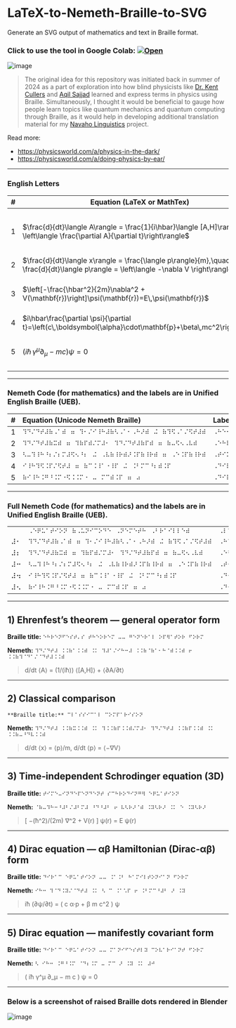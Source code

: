 # LaTeX-to-Nemeth-Braille-to-SVG
Generate an SVG output of mathematics and text in Braille format. 

### Click to use the tool in Google Colab: [![Open](https://colab.research.google.com/assets/colab-badge.svg)](https://colab.research.google.com/github/OJB-Quantum/LaTeX-to-Nemeth-Braille-to-SVG/blob/main/LaTeX_to_Nemeth_Braille_to_SVG.ipynb)

![image](https://github.com/user-attachments/assets/9e2c9e74-14de-4678-947d-e1e2a5dfeb57)

> The original idea for this repository was initiated back in summer of 2024 as a part of exploration into how blind physicists like [Dr. Kent Cullers](https://en.wikipedia.org/wiki/Kent_Cullers) and [Aqil Sajjad](https://wp.optics.arizona.edu/sguha/aqil-sajjad/#:~:text=Aqil%20Sajjad%20has%20a%20PhD,entanglement%20in%20many%2Dbody%20systems.) learned and express terms in physics using Braille. Simultaneously, I thought it would be beneficial to gauge how people learn topics like quantum mechanics and quantum computing through Braille, as it would help in developing additional translation material for my [Navaho Linguistics](https://ojb-quantum.github.io/Navaho-Linguistics/) project.

Read more:
- <https://physicsworld.com/a/physics-in-the-dark/>
- <https://physicsworld.com/a/doing-physics-by-ear/>

---

### English Letters

| # | Equation (LaTeX or MathTex)                                                                                                                      | Label                                         |
| - | ------------------------------------------------------------------------------------------------------------------------------------- | --------------------------------------------- |
| 1 | $\frac{d}{dt}\langle A\rangle = \frac{1}{i\hbar}\langle [A,H]\rangle + \left\langle \frac{\partial A}{\partial t}\right\rangle$       | **Heisenberg Equation of Motion** (for expectation values) |
| 2 | $\frac{d}{dt}\langle x\rangle = \frac{\langle p\rangle}{m},\quad \frac{d}{dt}\langle p\rangle = \left\langle -\nabla V \right\rangle$ | **Ehrenfest's Theorem** |
| 3 | $\left[-\frac{\hbar^2}{2m}\nabla^2 + V(\mathbf{r})\right]\psi(\mathbf{r})=E\,\psi(\mathbf{r})$                                        | **Time-Independent Schrödinger Equation** |
| 4 | $i\hbar\frac{\partial \psi}{\partial t}=\left(c\,\boldsymbol{\alpha}\cdot\mathbf{p}+\beta\,mc^2\right)\psi$                           | **Dirac Equation** |
| 5 | $\left(i\hbar\,\gamma^\mu\partial_\mu - mc\right)\psi = 0$                                                                           | **Dirac Equation** (in covariant form)          |

---

### Nemeth Code (for mathematics) and the labels are in Unified English Braille (UEB).

| # | Equation (Unicode Nemeth Braille)<br> | Label (Unicode UEB Braille) <br> |
| :-- | :--- | :--- |
| 1 | `⠹⠙⠌⠙⠞⠼⠷⠠⠁⠾⠀⠶⠀⠹⠂⠌⠊⠸⠓⠼⠷⠣⠠⠁⠂⠠⠓⠜⠾⠀⠬⠀⠷⠹⠫⠠⠁⠌⠫⠞⠼⠾` | `⠠⠓⠑⠊⠎⠑⠝⠃⠑⠗⠛⠀⠠⠑⠟⠥⠁⠞⠊⠕⠝⠀⠕⠋⠀⠠⠍⠕⠞⠊⠕⠝` |
| 2 | `⠹⠙⠌⠙⠞⠼⠷⠭⠾⠀⠶⠀⠹⠷⠏⠾⠌⠍⠼⠂⠀⠹⠙⠌⠙⠞⠼⠷⠏⠾⠀⠶⠀⠷⠤⠫⠢⠠⠧⠾` | `⠠⠑⠓⠗⠑⠝⠋⠑⠎⠞⠴⠎⠀⠠⠞⠓⠑⠕⠗⠑⠍` |
| 3 | `⠣⠤⠹⠸⠓⠘⠆⠌⠆⠍⠼⠫⠢⠘⠆⠀⠬⠀⠠⠧⠷⠸⠗⠾⠜⠨⠏⠷⠸⠗⠾⠀⠶⠀⠠⠑⠨⠏⠷⠸⠗⠾` | `⠠⠞⠊⠍⠑⠤⠠⠊⠝⠙⠑⠏⠑⠝⠙⠑⠝⠞⠀⠠⠎⠡⠗⠕⠙⠊⠝⠛⠑⠗⠀⠠⠑⠟⠥⠁⠞⠊⠕⠝` |
| 4 | `⠊⠸⠓⠹⠫⠨⠏⠌⠫⠞⠼⠀⠶⠀⠷⠉⠨⠸⠁⠐⠸⠏⠀⠬⠀⠨⠃⠍⠉⠘⠆⠾⠨⠏` | `⠠⠙⠊⠗⠁⠉⠀⠠⠑⠟⠥⠁⠞⠊⠕⠝` |
| 5 | `⠷⠊⠸⠓⠨⠛⠘⠨⠍⠐⠫⠨⠨⠍⠐⠀⠤⠀⠍⠉⠾⠨⠏⠀⠶⠀⠴` | `⠠⠙⠊⠗⠁⠉⠀⠠⠑⠟⠥⠁⠞⠊⠕⠝⠀⠷⠠⠉⠕⠧⠁⠗⠊⠁⠝⠞⠀⠠⠋⠕⠗⠍⠾` |

---
### Full Nemeth Code (for mathematics) and the labels are in Unified English Braille (UEB).

|  |  |  |
| :-- | :--- | :--- |
|   | `⠠⠑⠟⠥⠁⠞⠊⠕⠝⠀⠷⠠⠥⠝⠊⠉⠕⠙⠑⠀⠠⠝⠑⠍⠑⠞⠓⠀⠠⠃⠗⠁⠊⠇⠇⠑⠾` | `⠠⠇⠁⠃⠑⠇⠀⠷⠠⠥⠝⠊⠉⠕⠙⠑⠀⠠⠥⠠⠑⠠⠃⠀⠠⠃⠗⠁⠊⠇⠇⠑⠾` |
| ⠼⠂ | `⠹⠙⠌⠙⠞⠼⠷⠠⠁⠾⠀⠶⠀⠹⠂⠌⠊⠸⠓⠼⠷⠣⠠⠁⠂⠠⠓⠜⠾⠀⠬⠀⠷⠹⠫⠠⠁⠌⠫⠞⠼⠾` | `⠠⠓⠑⠊⠎⠑⠝⠃⠑⠗⠛⠀⠠⠑⠟⠥⠁⠞⠊⠕⠝⠀⠕⠋⠀⠠⠍⠕⠞⠊⠕⠝` |
| ⠼⠆ | `⠹⠙⠌⠙⠞⠼⠷⠭⠾⠀⠶⠀⠹⠷⠏⠾⠌⠍⠼⠂⠀⠹⠙⠌⠙⠞⠼⠷⠏⠾⠀⠶⠀⠷⠤⠫⠢⠠⠧⠾` | `⠠⠑⠓⠗⠑⠝⠋⠑⠎⠞⠴⠎⠀⠠⠞⠓⠑⠕⠗⠑⠍` |
| ⠼⠒ | `⠣⠤⠹⠸⠓⠘⠆⠌⠆⠍⠼⠫⠢⠘⠆⠀⠬⠀⠠⠧⠷⠸⠗⠾⠜⠨⠏⠷⠸⠗⠾⠀⠶⠀⠠⠑⠨⠏⠷⠸⠗⠾` | `⠠⠞⠊⠍⠑⠤⠠⠊⠝⠙⠑⠏⠑⠝⠙⠑⠝⠞⠀⠠⠎⠡⠗⠕⠙⠊⠝⠛⠑⠗⠀⠠⠑⠟⠥⠁⠞⠊⠕⠝` |
| ⠼⠲ | `⠊⠸⠓⠹⠫⠨⠏⠌⠫⠞⠼⠀⠶⠀⠷⠉⠨⠸⠁⠐⠸⠏⠀⠬⠀⠨⠃⠍⠉⠘⠆⠾⠨⠏` | `⠠⠙⠊⠗⠁⠉⠀⠠⠑⠟⠥⠁⠞⠊⠕⠝` |
| ⠼⠢ | `⠷⠊⠸⠓⠨⠛⠘⠨⠍⠐⠫⠨⠨⠍⠐⠀⠤⠀⠍⠉⠾⠨⠏⠀⠶⠀⠴` | `⠠⠙⠊⠗⠁⠉⠀⠠⠑⠟⠥⠁⠞⠊⠕⠝⠀⠷⠠⠉⠕⠧⠁⠗⠊⠁⠝⠞⠀⠠⠋⠕⠗⠍⠾` |

---

## 1) Ehrenfest’s theorem — general operator form

**Braille title:** `⠑⠓⠗⠑⠝⠋⠑⠎⠞⠄⠎ ⠞⠓⠑⠕⠗⠑⠍ ⠤⠤ ⠛⠑⠝⠑⠗⠁⠇ ⠕⠏⠻⠁⠞⠕⠗ ⠋⠕⠗⠍`

**Nemeth:**
`⠹⠙⠌⠙⠞⠼ ⠨⠨⠷⠁⠨⠨⠾ ⠨⠅ ⠹⠼⠁⠌⠊⠓⠒⠼ ⠨⠨⠷⠈⠷⠁⠂⠓⠈⠾⠨⠨⠾ ⠖ ⠨⠨⠷⠹⠈⠙⠁⠌⠈⠙⠞⠼⠨⠨⠾`

> d/dt ⟨A⟩ = (1/(iħ)) ⟨[A,H]⟩ + ⟨∂A/∂t⟩

---

## 2) Classical comparison

`**Braille title:** ⠉⠇⠁⠎⠎⠊⠉⠁⠇ ⠉⠕⠍⠏⠁⠗⠊⠎⠕⠝`

**Nemeth:**
`⠹⠙⠌⠙⠞⠼ ⠨⠨⠷⠭⠨⠨⠾ ⠨⠅ ⠹⠨⠨⠷⠏⠨⠨⠾⠌⠍⠼⠂ ⠹⠙⠌⠙⠞⠼ ⠨⠨⠷⠏⠨⠨⠾ ⠨⠅ ⠨⠨⠷⠤⠘⠙⠧⠨⠨⠾`

> d/dt ⟨x⟩ = ⟨p⟩/m,  d/dt ⟨p⟩ = ⟨−∇V⟩

---

## 3) Time‑independent Schrodinger equation (3D)

**Braille title:** `⠞⠊⠍⠑⠤⠊⠝⠙⠑⠏⠑⠝⠙⠑⠝⠞ ⠎⠉⠓⠗⠕⠙⠊⠝⠛⠻ ⠑⠟⠥⠁⠞⠊⠕⠝`

**Nemeth:**
`⠈⠷⠤⠹⠓⠒⠘⠼⠃⠌⠼⠃⠍⠼ ⠘⠙⠘⠼⠃ ⠖ ⠧⠣⠗⠜⠈⠾ ⠨⠽⠣⠗⠜ ⠨⠅ ⠑ ⠨⠽⠣⠗⠜`

> [ −(ħ^2)/(2m) ∇^2 + V(r) ] ψ(r) = E ψ(r)

---

## 4) Dirac equation — αβ Hamiltonian (Dirac‑αβ) form

**Braille title:** `⠙⠊⠗⠁⠉ ⠑⠟⠥⠁⠞⠊⠕⠝ ⠤⠤ ⠨⠁⠨⠃ ⠓⠁⠍⠊⠇⠞⠕⠝⠊⠁⠝ ⠋⠕⠗⠍`

**Nemeth:**
`⠊⠓⠒ ⠹⠈⠙⠨⠽⠌⠈⠙⠞⠼ ⠨⠅ ⠣ ⠉ ⠨⠁⠡⠏ ⠖ ⠨⠃⠍⠉⠘⠼⠃ ⠜ ⠨⠽`

> iħ (∂ψ/∂t) = ( c α·p + β m c^2 ) ψ

---

## 5) Dirac equation — manifestly covariant form

**Braille title:** `⠙⠊⠗⠁⠉ ⠑⠟⠥⠁⠞⠊⠕⠝ ⠤⠤ ⠍⠁⠝⠊⠋⠑⠎⠞⠇⠽ ⠉⠕⠧⠁⠗⠊⠁⠝⠞ ⠋⠕⠗⠍`

**Nemeth:**
`⠣ ⠊⠓⠒ ⠨⠛⠘⠨⠍ ⠈⠙⠆⠨⠍ ⠤ ⠍⠉ ⠜ ⠨⠽ ⠨⠅ ⠼⠚`

> ( iħ γ^μ ∂_μ − m c ) ψ = 0

---

### Below is a screenshot of raised Braille dots rendered in Blender

![image](https://github.com/user-attachments/assets/8c61c53c-6984-432f-bcad-fa833ffd7a75)
